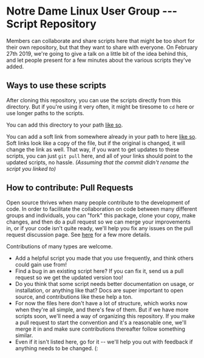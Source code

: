 # Notre Dame Linux User Group --- Script Repository

Members can collaborate and share scripts here that might be too short for their own repository, but that they want to share with everyone.
On February 27th 2019, we're going to give a talk on a little bit of the idea behind this, and let people present for a few minutes about the various scripts they've added.

## Ways to use these scripts

After cloning this repository, you can use the scripts directly from this directory.
But if you're using it very often, it might be tiresome to `cd` here or use longer paths to the scripts.

You can add this directory to your path [like so](https://www.techrepublic.com/article/how-to-add-directories-to-your-path-in-linux/).

You can add a soft link from somewhere already in your path to here [like so](https://www.cyberciti.biz/faq/creating-soft-link-or-symbolic-link/).
Soft links look like a copy of the file, but if the original is changed, it will change the link as well.
That way, if you want to get updates to these scripts, you can just `git pull` here, and all of your links should point to the updated scripts, no hassle.
_(Assuming that the commit didn't rename the script you linked to)_

## How to contribute: Pull Requests

Open source thrives when many people contribute to the development of code.  In order to facilitate the collaboration on code between many different groups and individuals, you can "fork" this package, clone your copy, make changes, and then do a pull request so we can merge your improvements in, or if your code isn't quite ready, we'll help you fix any issues on the pull request discussion page.  See [here](https://www.digitalocean.com/community/tutorials/how-to-create-a-pull-request-on-github) for a few more details.

Contributions of many types are welcome.
 - Add a helpful script you made that you use frequently, and think others could gain use from!
 - Find a bug in an existing script here?  If you can fix it, send us a pull request so we get the updated version too!
 - Do you think that some script needs better documentation on usage, or installation, or anything like that?  Docs are super important to open source, and contributions like these help a ton.
 - For now the files here don't have a lot of structure, which works now when they're all simple, and there's few of them.  But if we have more scripts soon, we'll need a way of organizing this repository.  If you make a pull request to start the convention and it's a reasonable one, we'll merge it in and make sure contributions thereafter follow something similar.
 - Even if it isn't listed here, go for it -- we'll help you out with feedback if anything needs to be changed. (:
